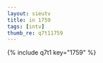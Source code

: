 ```yaml
--- 
layout: sieutv
title: in 1759
tags: [intv]
thumb_re: q7t11759
---
```

{% include q7t1 key="1759" %} 
